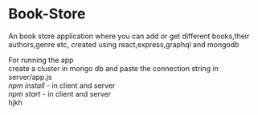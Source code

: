 # Book-Store

An book store application where you can add or get different books,their authors,genre etc, created using react,express,graphql and mongodb

For running the app  
create a cluster in mongo db and paste the connection string in server/app.js  
*npm install* - in client and server  
*npm start* - in client and server  
hjkh
